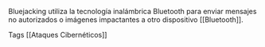 Bluejacking utiliza la tecnología inalámbrica Bluetooth para enviar mensajes no autorizados o imágenes impactantes a otro dispositivo [[Bluetooth]].

Tags
[[Ataques Cibernéticos]]